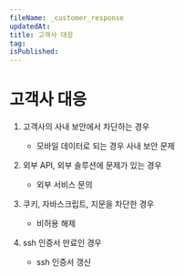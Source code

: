 ```yaml
---
fileName: _customer_response
updatedAt:
title: 고객사 대응
tag:
isPublished:
---
```


# 고객사 대응

1. 고객사의 사내 보안에서 차단하는 경우

   - 모바일 데이터로 되는 경우 사내 보안 문제

2. 외부 API, 외부 솔루션에 문제가 있는 경우

   - 외부 서비스 문의

3. 쿠키, 자바스크립트, 지문을 차단한 경우

   - 비허용 해제

4. ssh 인증서 만료인 경우

   - ssh 인증서 갱신
